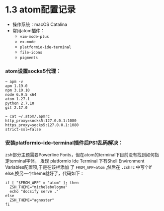 # 1.3 atom配置记录

- 操作系统：macOS Catalina
- 常用atom插件：
  - ``vim-mode-plus``
  - ``ex-mode``
  - ``platformio-ide-terminal``
  - ``file-icons``
  - ``pigments``

### atom设置socks5代理：
```shell
~ apm -v
apm 1.19.0
npm 3.10.10
node 6.9.5 x64
atom 1.27.1
python 2.7.10
git 2.17.0

~ cat ~/.atom/.apmrc
http_proxy=socks5:127.0.0.1:1080
https_proxy=socks5:127.0.0.1:1080
strict-ssl=false
```

### 安装platformio-ide-terminal插件后PS1乱码解决：
zsh部分主题需要Powerline Fonts，但在atom的terminal下目前没有找到如何指定terminal字体，
发现 platformio Ide Terminal 下有Shell Environment Variables配置项,于是在该栏添加
了 `FROM_APP=atom` ,然后在 `.zshrc` 中写个if else,换另一个theme就好了，代码如下：

```shell
if [ "$FROM_APP" = "atom" ]; then
  ZSH_THEME="michelebologna"
  echo "docsify serve ."
else
  ZSH_THEME="agnoster"
fi
```
